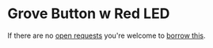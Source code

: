 # Grove Button w Red LED
If there are no [open requests](../../../../issues?q=is%3Aissue+is%3Aopen+%22Grove+Button+w+Red+LED%22+in%3Atitle) you're welcome to [borrow this](../../../../issues/new?title=Borrow+request+for+Grove+Button+w+Red+LED&body=1+piece+of+%5Bthis%5D%28..%2Fblob%2Fmain%2F.%2FHardware%2FSensors%2FGrove_Button_w_Red_LED.md%29+for+~2+weeks.).